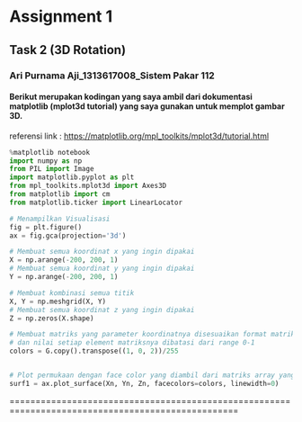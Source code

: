 
# Assignment 1 
## Task 2 (3D Rotation)
### Ari Purnama Aji_1313617008_Sistem Pakar 112

#### Berikut merupakan kodingan yang saya ambil dari dokumentasi matplotlib (mplot3d tutorial) yang saya gunakan untuk memplot gambar 3D.
referensi link : https://matplotlib.org/mpl_toolkits/mplot3d/tutorial.html

```python
%matplotlib notebook
import numpy as np
from PIL import Image
import matplotlib.pyplot as plt
from mpl_toolkits.mplot3d import Axes3D
from matplotlib import cm
from matplotlib.ticker import LinearLocator
```


```python
# Menampilkan Visualisasi
fig = plt.figure()
ax = fig.gca(projection='3d')
```


```python
# Membuat semua koordinat x yang ingin dipakai
X = np.arange(-200, 200, 1)
# Membuat semua koordinat y yang ingin dipakai
Y = np.arange(-200, 200, 1)

# Membuat kombinasi semua titik
X, Y = np.meshgrid(X, Y)
# Membuat semua koordinat z yang ingin dipakai
Z = np.zeros(X.shape)

# Membuat matriks yang parameter koordinatnya disesuaikan format matriks pada diagram kartesian 
# dan nilai setiap element matriksnya dibatasi dari range 0-1
colors = G.copy().transpose((1, 0, 2))/255
```


```python

# Plot permukaan dengan face color yang diambil dari matriks array yang telah dibuat
surf1 = ax.plot_surface(Xn, Yn, Zn, facecolors=colors, linewidth=0)
```

==================================================================================================